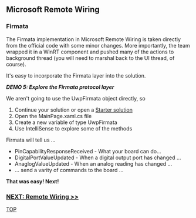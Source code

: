 ## Microsoft Remote Wiring

### Firmata
The Firmata implementation in Microsoft Remote Wiring is taken directly from the official code with
some minor changes. More importantly, the team wrapped it in a WinRT component and pushed many of
the actions to background thread (you will need to marshal back to the UI thread, of course).

It's easy to incorporate the Firmata layer into the solution.

_**DEMO 5: Explore the Firmata protocol layer**_

We aren't going to use the UwpFirmata object directly, so

1. Continue your solution or open a [Starter solution](https://github.com/JAgostoni/pgh-dot-net-remote-wiring/tree/master/Demo4/Starter/)
2. Open the MainPage.xaml.cs file
3. Create a new variable of type UwpFirmata
4. Use IntelliSense to explore some of the methods

Firmata will tell us ...

- PinCapabilityResponseReceived - What your board can do...
- DigitalPortValueUpdated - When a digital output port has changed ...
- AnaglogValueUpdated - When an analog reading has changed ...
- ... send a varity of commands to the board ...

**That was easy! Next!**

### [NEXT: Remote Wiring >>](msiotwiring_4.md)

[TOP](README.md)
